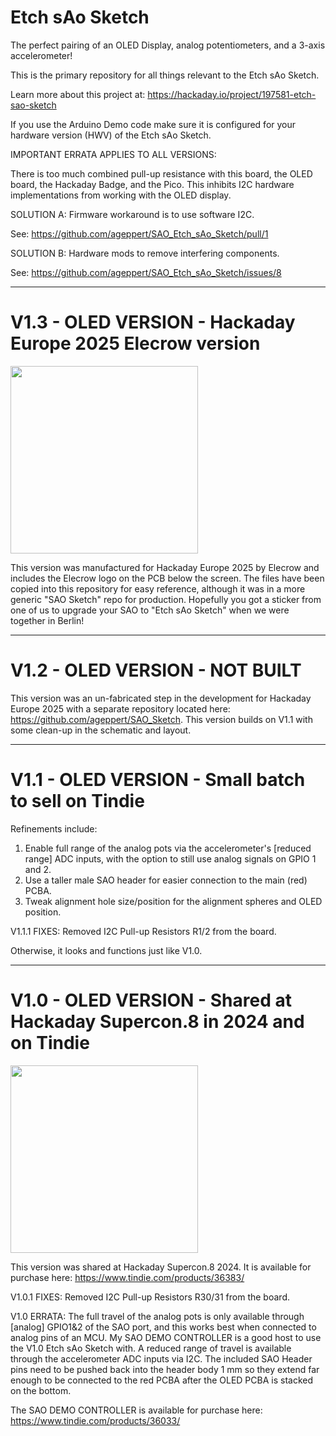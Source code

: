 # Etch sAo Sketch

The perfect pairing of an OLED Display, analog potentiometers, and a 3-axis accelerometer!

This is the primary repository for all things relevant to the Etch sAo Sketch.

Learn more about this project at: https://hackaday.io/project/197581-etch-sao-sketch

If you use the Arduino Demo code make sure it is configured for your hardware version (HWV) of the Etch sAo Sketch.

IMPORTANT ERRATA APPLIES TO ALL VERSIONS:

There is too much combined pull-up resistance with this board, the OLED board, the Hackaday Badge, and the Pico. This inhibits I2C hardware implementations from working with the OLED display.

SOLUTION A: Firmware workaround is to use software I2C.

   See: https://github.com/ageppert/SAO_Etch_sAo_Sketch/pull/1

SOLUTION B: Hardware mods to remove interfering components.

   See: https://github.com/ageppert/SAO_Etch_sAo_Sketch/issues/8


-------------

# V1.3 - OLED VERSION - Hackaday Europe 2025 Elecrow version

<img src="Images/Etch_sAo_Sketch V1.3 Elecrow.png" height="300">

This version was manufactured for Hackaday Europe 2025 by Elecrow and includes the Elecrow logo on the PCB below the screen. The files have been copied into this repository for easy reference, although it was in a more generic "SAO Sketch" repo for production. Hopefully you got a sticker from one of us to upgrade your SAO to "Etch sAo Sketch" when we were together in Berlin!

-------------

# V1.2 - OLED VERSION - NOT BUILT

This version was an un-fabricated step in the development for Hackaday Europe 2025 with a separate repository located here: https://github.com/ageppert/SAO_Sketch. This version builds on V1.1 with some clean-up in the schematic and layout.

-------------

# V1.1 - OLED VERSION - Small batch to sell on Tindie

Refinements include:
1) Enable full range of the analog pots via the accelerometer's [reduced range] ADC inputs, with the option to still use analog signals on GPIO 1 and 2.
2) Use a taller male SAO header for easier connection to the main (red) PCBA.
3) Tweak alignment hole size/position for the alignment spheres and OLED position.

V1.1.1 FIXES: Removed I2C Pull-up Resistors R1/2 from the board.

Otherwise, it looks and functions just like V1.0.

-------------

# V1.0 - OLED VERSION - Shared at Hackaday Supercon.8 in 2024 and on Tindie

<img src="Images/Etch sAo Sketch Thumbnail crop center.jpeg" height="300">

This version was shared at Hackaday Supercon.8 2024. It is available for purchase here: https://www.tindie.com/products/36383/

V1.0.1 FIXES: Removed I2C Pull-up Resistors R30/31 from the board.

V1.0 ERRATA: The full travel of the analog pots is only available through [analog] GPIO1&2 of the SAO port, and this works best when connected to analog pins of an MCU. My SAO DEMO CONTROLLER is a good host to use the V1.0 Etch sAo Sketch with. A reduced range of travel is available through the accelerometer ADC inputs via I2C. The included SAO Header pins need to be pushed back into the header body 1 mm so they extend far enough to be connected to the red PCBA after the OLED PCBA is stacked on the bottom.

The SAO DEMO CONTROLLER is available for purchase here: https://www.tindie.com/products/36033/

